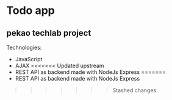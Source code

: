 # Todo app
## pekao techlab project
Technologies:
* JavaScript
* AJAX
<<<<<<< Updated upstream
* REST API as backend made with NodeJs Express
=======
* REST API as backend made with NodeJs Express
>>>>>>> Stashed changes
